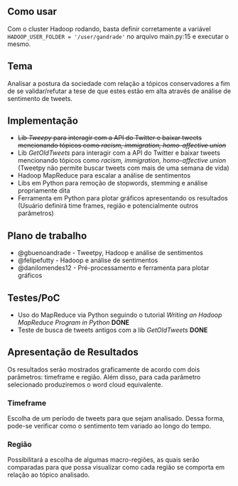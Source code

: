 ## Como usar

Com o cluster Hadoop rodando, basta definir corretamente a variável
`HADOOP_USER_FOLDER = '/user/gandrade'` no arquivo main.py:15 e executar o mesmo.

## Tema

Analisar a postura da sociedade com relação a tópicos conservadores a fim de se validar/refutar a tese de que estes estão em alta através de análise de sentimento de tweets.

## Implementação

* ~~Lib *Tweepy* para interagir com a API do Twitter e baixar tweets mencionando tópicos como *racism, immigration, homo-affective union*~~
* Lib *GetOldTweets* para interagir com a API do Twitter e baixar tweets mencionando tópicos como *racism, immigration, homo-affective union* (Tweetpy não permite buscar tweets com mais de uma semana de vida)
* Hadoop MapReduce para escalar a análise de sentimentos
* Libs em Python para remoção de stopwords, stemming e análise propriamente dita
* Ferramenta em Python para plotar gráficos apresentando os resultados (Usuário definirá time frames, região e potencialmente outros parâmetros)

## Plano de trabalho
* @gbuenoandrade - Tweetpy, Hadoop e análise de sentimentos
* @felipefutty - Hadoop e análise de sentimentos
* @danilomendes12 - Pré-processamento e ferramenta para plotar gráficos

## Testes/PoC
* Uso do MapReduce via Python seguindo o tutorial *Writing an Hadoop MapReduce Program in Python* **DONE**
* Teste de busca de tweets antigos com a lib *GetOldTweets* **DONE**

## Apresentação de Resultados

Os resultados serão mostrados graficamente de acordo com dois parâmetros: timeframe e região. Além disso, para cada parâmetro selecionado produziremos o word cloud equivalente.
 
### Timeframe

Escolha de um período de tweets para que sejam analisado. Dessa forma, pode-se verificar como o sentimento tem variado ao longo do tempo. 

### Região

Possibilitará a escolha de algumas macro-regiões, as quais serão comparadas para que possa visualizar como cada região se comporta em relação ao tópico analisado.
